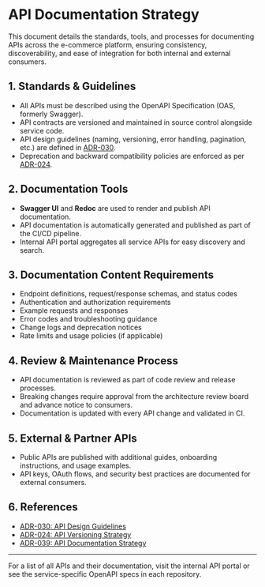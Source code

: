 # API Documentation Strategy

This document details the standards, tools, and processes for documenting APIs across the e-commerce platform, ensuring consistency, discoverability, and ease of integration for both internal and external consumers.

## 1. Standards & Guidelines

- All APIs must be described using the OpenAPI Specification (OAS, formerly Swagger).
- API contracts are versioned and maintained in source control alongside service code.
- API design guidelines (naming, versioning, error handling, pagination, etc.) are defined in [ADR-030](./adr/ADR-030-api-design-guidelines.md).
- Deprecation and backward compatibility policies are enforced as per [ADR-024](./adr/ADR-024-api-versioning-strategy.md).

## 2. Documentation Tools

- **Swagger UI** and **Redoc** are used to render and publish API documentation.
- API documentation is automatically generated and published as part of the CI/CD pipeline.
- Internal API portal aggregates all service APIs for easy discovery and search.

## 3. Documentation Content Requirements

- Endpoint definitions, request/response schemas, and status codes
- Authentication and authorization requirements
- Example requests and responses
- Error codes and troubleshooting guidance
- Change logs and deprecation notices
- Rate limits and usage policies (if applicable)

## 4. Review & Maintenance Process

- API documentation is reviewed as part of code review and release processes.
- Breaking changes require approval from the architecture review board and advance notice to consumers.
- Documentation is updated with every API change and validated in CI.

## 5. External & Partner APIs

- Public APIs are published with additional guides, onboarding instructions, and usage examples.
- API keys, OAuth flows, and security best practices are documented for external consumers.

## 6. References

- [ADR-030: API Design Guidelines](./adr/ADR-030-api-design-guidelines.md)
- [ADR-024: API Versioning Strategy](./adr/ADR-024-api-versioning-strategy.md)
- [ADR-039: API Documentation Strategy](./adr/ADR-039-api-documentation-strategy.md)

---

For a list of all APIs and their documentation, visit the internal API portal or see the service-specific OpenAPI specs in each repository.
